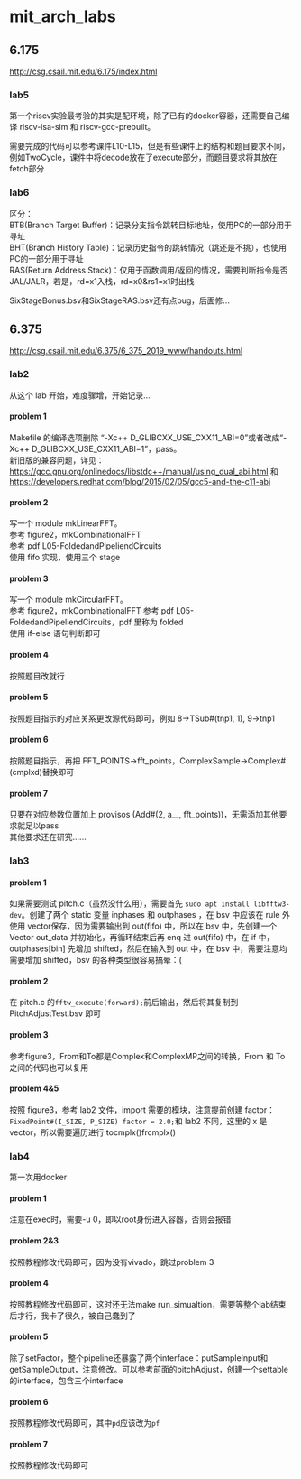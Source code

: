 # mit_arch_labs

## 6.175
http://csg.csail.mit.edu/6.175/index.html

### lab5
第一个riscv实验最考验的其实是配环境，除了已有的docker容器，还需要自己编译 riscv-isa-sim 和 riscv-gcc-prebuilt。

需要完成的代码可以参考课件L10-L15，但是有些课件上的结构和题目要求不同，例如TwoCycle，课件中将decode放在了execute部分，而题目要求将其放在fetch部分

### lab6

区分：  
BTB(Branch Target Buffer)：记录分支指令跳转目标地址，使用PC的一部分用于寻址  
BHT(Branch History Table)：记录历史指令的跳转情况（跳还是不挑），也使用PC的一部分用于寻址  
RAS(Return Address Stack)：仅用于函数调用/返回的情况，需要判断指令是否JAL/JALR，若是，rd=x1入栈，rd=x0&rs1=x1时出栈  

SixStageBonus.bsv和SixStageRAS.bsv还有点bug，后面修...

## 6.375
http://csg.csail.mit.edu/6.375/6_375_2019_www/handouts.html

### lab2
从这个 lab 开始，难度骤增，开始记录...
#### problem 1
Makefile 的编译选项删除 “-Xc++ D_GLIBCXX_USE_CXX11_ABI=0”或者改成“-Xc++ D_GLIBCXX_USE_CXX11_ABI=1”，pass。  
新旧版的兼容问题，详见：https://gcc.gnu.org/onlinedocs/libstdc++/manual/using_dual_abi.html 和 https://developers.redhat.com/blog/2015/02/05/gcc5-and-the-c11-abi  
#### problem 2
写一个 module mkLinearFFT。  
参考 figure2，mkCombinationalFFT  
参考 pdf L05-FoldedandPipeliendCircuits  
使用 fifo 实现，使用三个 stage  
#### problem 3
写一个 module mkCircularFFT。  
参考 figure2，mkCombinationalFFT 
参考 pdf L05-FoldedandPipeliendCircuits，pdf 里称为 folded  
使用 if-else 语句判断即可
#### problem 4
按照题目改就行
#### problem 5
按照题目指示的对应关系更改源代码即可，例如 8->TSub#(tnp1, 1), 9->tnp1
#### problem 6
按照题目指示，再把 FFT_POINTS->fft_points，ComplexSample->Complex#(cmplxd)替换即可
#### problem 7
只要在对应参数位置加上 provisos (Add#(2, a__, fft_points))，无需添加其他要求就足以pass  
其他要求还在研究......

### lab3
#### problem 1
如果需要测试 pitch.c（虽然没什么用），需要首先 `sudo apt install libfftw3-dev`。创建了两个 static 变量 inphases 和 outphases ，在 bsv 中应该在 rule 外使用 vector保存，因为需要输出到 out(fifo) 中，所以在 bsv 中，先创建一个 Vector out_data 并初始化，再循环结束后再 enq 进 out(fifo) 中，在 if 中，outphases[bin] 先增加 shifted，然后在输入到 out 中，在 bsv 中，需要注意均需要增加 shifted，bsv 的各种类型很容易搞晕：(  
#### problem 2
在 pitch.c 的`fftw_execute(forward);`前后输出，然后将其复制到 PitchAdjustTest.bsv 即可   
#### problem 3
参考figure3，From和To都是Complex和ComplexMP之间的转换，From 和 To 之间的代码也可以复用
#### problem 4&5
按照 figure3，参考 lab2 文件，import 需要的模块，注意提前创建 factor： `FixedPoint#(I_SIZE, P_SIZE) factor = 2.0;`和 lab2 不同，这里的 x 是 vector，所以需要遍历进行 tocmplx()frcmplx()

### lab4
第一次用docker
#### problem 1
注意在exec时，需要-u 0，即以root身份进入容器，否则会报错  
#### problem 2&3
按照教程修改代码即可，因为没有vivado，跳过problem 3
#### problem 4
按照教程修改代码即可，这时还无法make run_simualtion，需要等整个lab结束后才行，我卡了很久，被自己蠢到了
#### problem 5
除了setFactor，整个pipeline还暴露了两个interface：putSampleInput和getSampleOutput，注意修改。可以参考前面的pitchAdjust，创建一个settable的interface，包含三个interface
#### problem 6
按照教程修改代码即可，其中`pd`应该改为`pf`
#### problem 7
按照教程修改代码即可